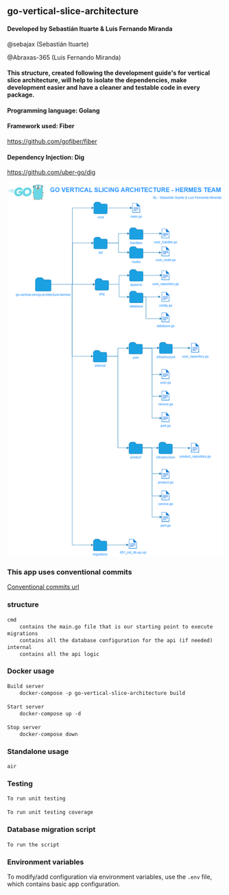 ## go-vertical-slice-architecture

#### Developed by Sebastián Ituarte & Luis Fernando Miranda

@sebajax (Sebastián Ituarte)

@Abraxas-365 (Luis Fernando Miranda)

#### This structure, created following the development guide's for vertical slice architecture, will help to isolate the dependencies, make development easier and have a cleaner and testable code in every package.

#### Programming language: Golang

#### Framework used: Fiber

https://github.com/gofiber/fiber

#### Dependency Injection: Dig

https://github.com/uber-go/dig

![alt text](./go_vertical-slicing-architecture.drawio.png)

### This app uses conventional commits

[Conventional commits url](https://www.conventionalcommits.org/en/v1.0.0/)

### structure

    cmd
        contains the main.go file that is our starting point to execute
    migrations
        contains all the database configuration for the api (if needed)
    internal
        contains all the api logic

### Docker usage

    Build server
        docker-compose -p go-vertical-slice-architecture build

    Start server
        docker-compose up -d

    Stop server
        docker-compose down

### Standalone usage

    air

### Testing

    To run unit testing

    To run unit testing coverage

### Database migration script

    To run the script

### Environment variables

To modify/add configuration via environment variables, use the `.env` file, which contains basic app configuration.
